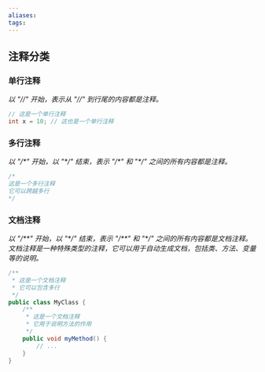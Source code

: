 ```yaml
---
aliases: 
tags: 
---
```


## 注释分类

### 单行注释

_以 "//" 开始，表示从 "//" 到行尾的内容都是注释。_

```java
// 这是一个单行注释
int x = 10; // 这也是一个单行注释
```

### 多行注释

_以 "/\*" 开始，以 "\*/" 结束，表示 "/\*" 和 "\*/" 之间的所有内容都是注释。_

```java
/*
这是一个多行注释
它可以跨越多行
*/
```

### 文档注释

_以 "/\*\*" 开始，以 "\*/" 结束，表示 "/\*\*" 和 "\*/" 之间的所有内容都是文档注释。_
_文档注释是一种特殊类型的注释，它可以用于自动生成文档，包括类、方法、变量等的说明。_

```java 
/**
 * 这是一个文档注释
 * 它可以包含多行
 */
public class MyClass {
    /**
     * 这是一个文档注释
     * 它用于说明方法的作用
     */
    public void myMethod() {
        // ...
    }
}
```
